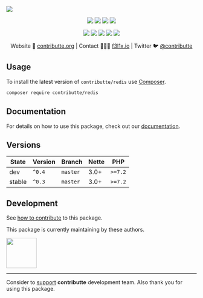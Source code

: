 ![](https://heatbadger.now.sh/github/readme/contributte/redis/)

<p align=center>
    <a href="https://github.com/contributte/redis/actions"><img src="https://badgen.net/github/checks/contributte/redis"></a>
    <a href="https://coveralls.io/r/contributte/redis"><img src="https://badgen.net/coveralls/c/github/contributte/redis"></a>
    <a href="https://packagist.org/packages/contributte/redis"><img src="https://badgen.net/packagist/dm/contributte/redis"></a>
    <a href="https://packagist.org/packages/contributte/redis"><img src="https://badgen.net/packagist/v/contributte/redis"></a>
</p>
<p align=center>
    <a href="https://packagist.org/packages/contributte/redis"><img src="https://badgen.net/packagist/php/contributte/redis"></a>
    <a href="https://github.com/contributte/redis"><img src="https://badgen.net/github/license/contributte/redis"></a>
    <a href="https://bit.ly/ctteg"><img src="https://badgen.net/badge/support/gitter/cyan"></a>
    <a href="https://bit.ly/cttfo"><img src="https://badgen.net/badge/support/forum/yellow"></a>
    <a href="https://contributte.org/partners.html"><img src="https://badgen.net/badge/sponsor/donations/F96854"></a>
</p>

<p align=center>
    Website 🚀 <a href="https://contributte.org">contributte.org</a> | Contact 👨🏻‍💻 <a href="https://f3l1x.io">f3l1x.io</a> | Twitter 🐦 <a href="https://twitter.com/contributte">@contributte</a>
</p>

## Usage

To install the latest version of `contributte/redis` use [Composer](https://getcomposer.org).

```bash
composer require contributte/redis
```
## Documentation

For details on how to use this package, check out our [documentation](.docs).

## Versions

| State       | Version | Branch   | Nette | PHP     |
|-------------|---------|----------|-------|---------|
| dev         | `^0.4`  | `master` | 3.0+  | `>=7.2` |
| stable      | `^0.3`  | `master` | 3.0+  | `>=7.2` |

## Development

See [how to contribute](https://contributte.org/contributing.html) to this package.

This package is currently maintaining by these authors.

<a href="https://github.com/f3l1x">
  <img width="80" height="80" src="https://avatars2.githubusercontent.com/u/538058?v=3&s=80">
</a>

-----

Consider to [support](https://contributte.org/partners.html) **contributte** development team.
Also thank you for using this package.
